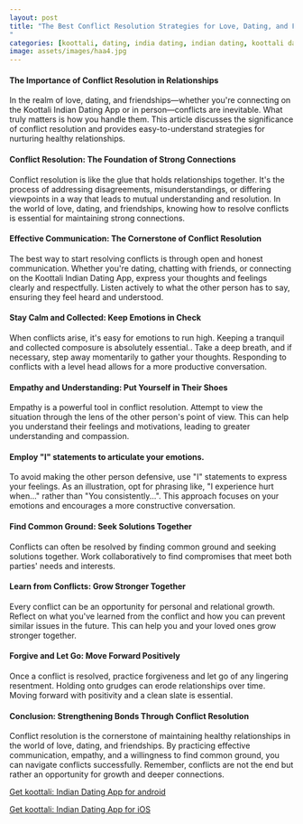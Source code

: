 ```yaml
---
layout: post
title: "The Best Conflict Resolution Strategies for Love, Dating, and Friendships || Koottali Indian Dating App
"
categories: [koottali, dating, india dating, indian dating, koottali dating app]
image: assets/images/haa4.jpg
---
```



#### The Importance of Conflict Resolution in Relationships

In the realm of love, dating, and friendships—whether you're connecting on the Koottali Indian Dating App or in person—conflicts are inevitable. What truly matters is how you handle them. This article discusses the significance of conflict resolution and provides easy-to-understand strategies for nurturing healthy relationships.

#### Conflict Resolution: The Foundation of Strong Connections

Conflict resolution is like the glue that holds relationships together. It's the process of addressing disagreements, misunderstandings, or differing viewpoints in a way that leads to mutual understanding and resolution. In the world of love, dating, and friendships, knowing how to resolve conflicts is essential for maintaining strong connections.

#### Effective Communication: The Cornerstone of Conflict Resolution

The best way to start resolving conflicts is through open and honest communication. Whether you're dating, chatting with friends, or connecting on the Koottali Indian Dating App, express your thoughts and feelings clearly and respectfully. Listen actively to what the other person has to say, ensuring they feel heard and understood.

#### Stay Calm and Collected: Keep Emotions in Check

When conflicts arise, it's easy for emotions to run high. Keeping a tranquil and collected composure is absolutely essential.. Take a deep breath, and if necessary, step away momentarily to gather your thoughts. Responding to conflicts with a level head allows for a more productive conversation.

#### Empathy and Understanding: Put Yourself in Their Shoes

Empathy is a powerful tool in conflict resolution. Attempt to view the situation through the lens of the other person's point of view. This can help you understand their feelings and motivations, leading to greater understanding and compassion.

#### Employ "I" statements to articulate your emotions.

To avoid making the other person defensive, use "I" statements to express your feelings. As an illustration, opt for phrasing like, "I experience hurt when..." rather than "You consistently...". This approach focuses on your emotions and encourages a more constructive conversation.

#### Find Common Ground: Seek Solutions Together

Conflicts can often be resolved by finding common ground and seeking solutions together. Work collaboratively to find compromises that meet both parties' needs and interests.

#### Learn from Conflicts: Grow Stronger Together

Every conflict can be an opportunity for personal and relational growth. Reflect on what you've learned from the conflict and how you can prevent similar issues in the future. This can help you and your loved ones grow stronger together.

#### Forgive and Let Go: Move Forward Positively

Once a conflict is resolved, practice forgiveness and let go of any lingering resentment. Holding onto grudges can erode relationships over time. Moving forward with positivity and a clean slate is essential.

#### Conclusion: Strengthening Bonds Through Conflict Resolution

Conflict resolution is the cornerstone of maintaining healthy relationships in the world of love, dating, and friendships. By practicing effective communication, empathy, and a willingness to find common ground, you can navigate conflicts successfully. Remember, conflicts are not the end but rather an opportunity for growth and deeper connections.

[Get koottali: Indian Dating App for android](https://play.google.com/store/apps/details?id=com.koottali.app&hl=en_IN&gl=US)

[Get koottali: Indian Dating App for iOS](https://apps.apple.com/us/app/koottali-connect-with-mallus/id6448742453)
